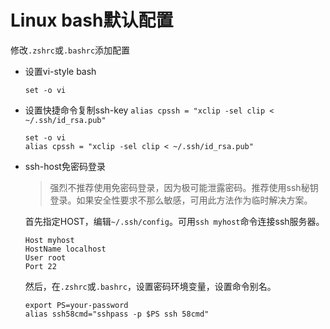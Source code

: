 # Linux bash默认配置

修改`.zshrc`或`.bashrc`添加配置

* 设置vi-style bash

  `set -o vi`

* 设置快捷命令复制ssh-key
  `alias cpssh = "xclip -sel clip < ~/.ssh/id_rsa.pub"`

  ```
  set -o vi
  alias cpssh = "xclip -sel clip < ~/.ssh/id_rsa.pub"
  ```

* ssh-host免密码登录

  > 强烈不推荐使用免密码登录，因为极可能泄露密码。推荐使用ssh秘钥登录。如果安全性要求不那么敏感，可用此方法作为临时解决方案。

  首先指定HOST，编辑`~/.ssh/config`。可用`ssh myhost`命令连接ssh服务器。
  ```
  Host myhost
  HostName localhost
  User root
  Port 22
  ```

  然后，在`.zshrc`或`.bashrc`，设置密码环境变量，设置命令别名。
  ```
  export PS=your-password
  alias ssh58cmd="sshpass -p $PS ssh 58cmd"
  ```

